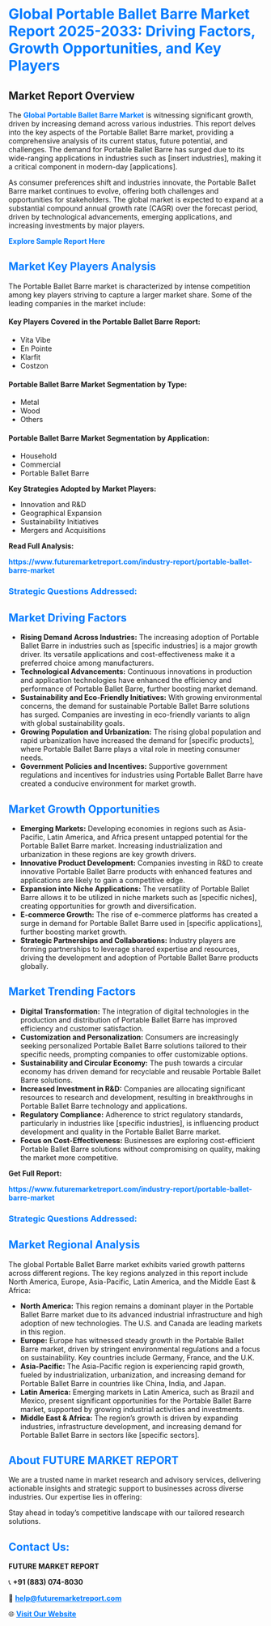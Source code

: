 <h1 style="color: #007BFF;">Global Portable Ballet Barre Market Report 2025-2033: Driving Factors, Growth Opportunities, and Key Players</h1>

<section id="overview">
<h2>Market Report Overview</h2>
<p>The <a href="https://www.futuremarketreport.com/industry-report/portable-ballet-barre-market" style="color: #007BFF; text-decoration: none;"><strong>Global Portable Ballet Barre Market</strong></a> is witnessing significant growth, driven by increasing demand across various industries. This report delves into the key aspects of the Portable Ballet Barre market, providing a comprehensive analysis of its current status, future potential, and challenges. The demand for Portable Ballet Barre has surged due to its wide-ranging applications in industries such as [insert industries], making it a critical component in modern-day [applications].</p>
<p>As consumer preferences shift and industries innovate, the Portable Ballet Barre market continues to evolve, offering both challenges and opportunities for stakeholders. The global market is expected to expand at a substantial compound annual growth rate (CAGR) over the forecast period, driven by technological advancements, emerging applications, and increasing investments by major players.</p>
</section>

<section id="overview">
<p><a href="https://www.futuremarketreport.com/request-sample/reportId=112076" style="color: #007BFF; text-decoration: none;"><strong>Explore Sample Report Here</strong></a></p>
</section>

<section id="key-players">
<h2 style="color: #007BFF;">Market Key Players Analysis</h2>
<p>The Portable Ballet Barre market is characterized by intense competition among key players striving to capture a larger market share. Some of the leading companies in the market include:</p>
<h4>Key Players Covered in the Portable Ballet Barre Report:</h4>
<ul><li>Vita Vibe</li><li>En Pointe</li><li>Klarfit</li><li>Costzon</li></ul>
<h4>Portable Ballet Barre Market Segmentation by Type:</h4>
<ul><li>Metal</li><li>Wood</li><li>Others</li></ul>

<h4>Portable Ballet Barre Market Segmentation by Application:</h4>
<ul><li>Household</li><li>Commercial</li><li>Portable Ballet Barre</li></ul>
<p><strong>Key Strategies Adopted by Market Players:</strong></p>
<ul>
<li>Innovation and R&D</li>
<li>Geographical Expansion</li>
<li>Sustainability Initiatives</li>
<li>Mergers and Acquisitions</li>
</ul>
</section>

<section>
<p><strong>Read Full Analysis: </strong></p><a href="https://www.futuremarketreport.com/industry-report/portable-ballet-barre-market" style="color: #007BFF; text-decoration: none;"><strong>https://www.futuremarketreport.com/industry-report/portable-ballet-barre-market</strong></a>
<h3 style="color: #007BFF;">Strategic Questions Addressed:</h3>
</section>

<section id="driving-factors">
<h2 style="color: #007BFF;">Market Driving Factors</h2>
<ul>
<li><strong>Rising Demand Across Industries:</strong> The increasing adoption of Portable Ballet Barre in industries such as [specific industries] is a major growth driver. Its versatile applications and cost-effectiveness make it a preferred choice among manufacturers.</li>
<li><strong>Technological Advancements:</strong> Continuous innovations in production and application technologies have enhanced the efficiency and performance of Portable Ballet Barre, further boosting market demand.</li>
<li><strong>Sustainability and Eco-Friendly Initiatives:</strong> With growing environmental concerns, the demand for sustainable Portable Ballet Barre solutions has surged. Companies are investing in eco-friendly variants to align with global sustainability goals.</li>
<li><strong>Growing Population and Urbanization:</strong> The rising global population and rapid urbanization have increased the demand for [specific products], where Portable Ballet Barre plays a vital role in meeting consumer needs.</li>
<li><strong>Government Policies and Incentives:</strong> Supportive government regulations and incentives for industries using Portable Ballet Barre have created a conducive environment for market growth.</li>
</ul>
</section>

<section id="growth-opportunities">
<h2 style="color: #007BFF;">Market Growth Opportunities</h2>
<ul>
<li><strong>Emerging Markets:</strong> Developing economies in regions such as Asia-Pacific, Latin America, and Africa present untapped potential for the Portable Ballet Barre market. Increasing industrialization and urbanization in these regions are key growth drivers.</li>
<li><strong>Innovative Product Development:</strong> Companies investing in R&D to create innovative Portable Ballet Barre products with enhanced features and applications are likely to gain a competitive edge.</li>
<li><strong>Expansion into Niche Applications:</strong> The versatility of Portable Ballet Barre allows it to be utilized in niche markets such as [specific niches], creating opportunities for growth and diversification.</li>
<li><strong>E-commerce Growth:</strong> The rise of e-commerce platforms has created a surge in demand for Portable Ballet Barre used in [specific applications], further boosting market growth.</li>
<li><strong>Strategic Partnerships and Collaborations:</strong> Industry players are forming partnerships to leverage shared expertise and resources, driving the development and adoption of Portable Ballet Barre products globally.</li>
</ul>
</section>

<section id="trending-factors">
<h2 style="color: #007BFF;">Market Trending Factors</h2>
<ul>
<li><strong>Digital Transformation:</strong> The integration of digital technologies in the production and distribution of Portable Ballet Barre has improved efficiency and customer satisfaction.</li>
<li><strong>Customization and Personalization:</strong> Consumers are increasingly seeking personalized Portable Ballet Barre solutions tailored to their specific needs, prompting companies to offer customizable options.</li>
<li><strong>Sustainability and Circular Economy:</strong> The push towards a circular economy has driven demand for recyclable and reusable Portable Ballet Barre solutions.</li>
<li><strong>Increased Investment in R&D:</strong> Companies are allocating significant resources to research and development, resulting in breakthroughs in Portable Ballet Barre technology and applications.</li>
<li><strong>Regulatory Compliance:</strong> Adherence to strict regulatory standards, particularly in industries like [specific industries], is influencing product development and quality in the Portable Ballet Barre market.</li>
<li><strong>Focus on Cost-Effectiveness:</strong> Businesses are exploring cost-efficient Portable Ballet Barre solutions without compromising on quality, making the market more competitive.</li>
</ul>
</section>

<section>
<p><strong>Get Full Report: </strong></p><a href="https://www.futuremarketreport.com/industry-report/portable-ballet-barre-market" style="color: #007BFF; text-decoration: none;"><strong>https://www.futuremarketreport.com/industry-report/portable-ballet-barre-market</strong></a>
<h3 style="color: #007BFF;">Strategic Questions Addressed:</h3>
</section>


<section id="regional-analysis">
<h2 style="color: #007BFF;">Market Regional Analysis</h2>
<p>The global Portable Ballet Barre market exhibits varied growth patterns across different regions. The key regions analyzed in this report include North America, Europe, Asia-Pacific, Latin America, and the Middle East & Africa:</p>
<ul>
<li><strong>North America:</strong> This region remains a dominant player in the Portable Ballet Barre market due to its advanced industrial infrastructure and high adoption of new technologies. The U.S. and Canada are leading markets in this region.</li>
<li><strong>Europe:</strong> Europe has witnessed steady growth in the Portable Ballet Barre market, driven by stringent environmental regulations and a focus on sustainability. Key countries include Germany, France, and the U.K.</li>
<li><strong>Asia-Pacific:</strong> The Asia-Pacific region is experiencing rapid growth, fueled by industrialization, urbanization, and increasing demand for Portable Ballet Barre in countries like China, India, and Japan.</li>
<li><strong>Latin America:</strong> Emerging markets in Latin America, such as Brazil and Mexico, present significant opportunities for the Portable Ballet Barre market, supported by growing industrial activities and investments.</li>
<li><strong>Middle East & Africa:</strong> The region’s growth is driven by expanding industries, infrastructure development, and increasing demand for Portable Ballet Barre in sectors like [specific sectors].</li>
</ul>
</section>

<footer>
<h2 style="color: #007BFF;">About FUTURE MARKET REPORT</h2>
<p>We are a trusted name in market research and advisory services, delivering actionable insights and strategic support to businesses across diverse industries. Our expertise lies in offering:</p>

<p>Stay ahead in today’s competitive landscape with our tailored research solutions.</p>

<h2 style="color: #007BFF;">Contact Us:</h2>
<p><strong>FUTURE MARKET REPORT</strong></p>
<p>📞 <strong>+91 (883) 074-8030</strong></p>
<p>📧 <strong><a href="mailto:help@futuremarketreport.com" style="color: #007BFF;">help@futuremarketreport.com</a></strong></p>
<p>🌐 <strong><a href="https://www.futuremarketreport.com/" style="color: #007BFF;">Visit Our Website</a></strong></p>
</footer>